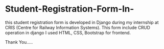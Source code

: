 # Student-Registration-Form-In- 
this student registration form is developed in Django during my internship at CRIS (Centre for Railway Information Systems).
This form include CRUD operation in django
I used HTML, CSS, Bootstrap for frontend.


Thank You.....
